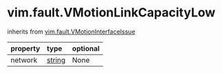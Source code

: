 vim.fault.VMotionLinkCapacityLow
================================
inherits from [vim.fault.VMotionInterfaceIssue](docs/vim.fault.VMotionInterfaceIssue.md)

| property | type | optional |
|:---------|:-----|:---------|
| network | [string](string.md "string") | None |
